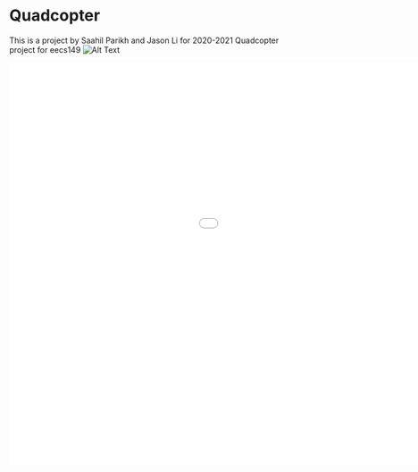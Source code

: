 # Quadcopter
This is a project by Saahil Parikh and Jason Li for 2020-2021
Quadcopter project for eecs149
![Alt Text](https://gifs.com/gif/ballnsock-5QOvkR)
<iframe src='//gifs.com/embed/ballnsock-5QOvkR' frameborder='0' scrolling='no' width='1280px' height='720px' style='-webkit-backface-visibility: hidden;-webkit-transform: scale(1);' ></iframe>
